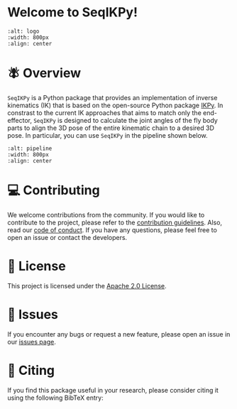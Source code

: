 # Welcome to SeqIKPy!

```{image} ./images/logo.png
:alt: logo
:width: 800px
:align: center
```


# 🪰 Overview

`SeqIKPy` is a Python package that provides an implementation of inverse kinematics (IK) that is based on the open-source Python package [IKPy](https://github.com/Phylliade/ikpy). In constrast to the current IK approaches that aims to match only the end-effector, `SeqIKPy` is designed to calculate the joint angles of the fly body parts to align the 3D pose of the entire kinematic chain to a desired 3D pose. In particular, you can use `SeqIKPy` in the pipeline shown below.

```{image} ./images/pipeline.png
:alt: pipeline
:width: 800px
:align: center
```

# 💻 Contributing

We welcome contributions from the community. If you would like to contribute to the project, please refer to the [contribution guidelines](). Also, read our [code of conduct](). If you have any questions, please feel free to open an issue or contact the developers.

# 📖 License

This project is licensed under the [Apache 2.0 License]().

# 🐞 Issues
If you encounter any bugs or request a new feature, please open an issue in our [issues page]().

# 💬 Citing
If you find this package useful in your research, please consider citing it using the following BibTeX entry:

```bibtex
```